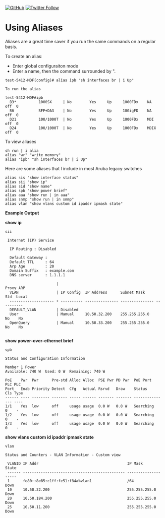 <a href="https://mwhubbard.blogspot.com"><img alt="GitHub" src="https://img.shields.io/github/license/rikosintie/CookBook"></a>
<a href="https://twitter.com/rikosintie"><img alt="Twitter Follow" src="https://img.shields.io/twitter/follow/rikosintie?style=social"></a>

# Using Aliases

Aliases are a great time saver if you run the same commands on a regular basis.

To create an alias:
* Enter global configuraiton mode
* Enter a name, then the command surrounded by ".

```
test-5412-MDF(config)# alias ipb "sh interfaces br | i Up"

To run the alias

test-5412-MDF#ipb
  B3*          1000SX     | No        Yes     Up     1000FDx    NA   off  0
  B6           SFP+DA3    | No        Yes     Up     10GigFD    NA   off  0
  D21          100/1000T  | No        Yes     Up     1000FDx    MDI  off  0
  D24          100/1000T  | No        Yes     Up     1000FDx    MDIX off  0
```

To view aliases

```
sh run | i alia
alias "wr" "write memory"
alias "ipb" "sh interfaces br | i Up"
```
Here are some aliases that I include in most Aruba legacy switches

```
alias sis "show interface status"
alias sii "show ip"
alias sid "show name"
alias spb "show power brief"
alias aaa "show run | in aaa"
alias snmp "show run | in snmp"
alias vlan "show vlans custom id ipaddr ipmask state"
```

**Example Output**</br>

**show ip**</br>

```
sii

 Internet (IP) Service

  IP Routing : Disabled

  Default Gateway :                
  Default TTL     : 64   
  Arp Age         : 20  
  Domain Suffix   : example.com               
  DNS server      : 1.1.1.1                            

                       |                                            Proxy ARP 
  VLAN                 | IP Config  IP Address      Subnet Mask     Std  Local
  -------------------- + ---------- --------------- --------------- ----------
  DEFAULT_VLAN         | Disabled 
  User                 | Manual     10.50.32.200    255.255.255.0    No    No
  OpenQuery            | Manual     10.50.33.200    255.255.255.0    No    No
  
  ```

  **show power-over-ethernet brief**

  
  ```
  spb

 Status and Configuration Information

  Member 1 Power
  Available: 740 W  Used: 0 W  Remaining: 740 W

 PoE    Pwr  Pwr      Pre-std Alloc Alloc  PSE Pwr PD Pwr  PoE Port     PLC PLC 
 Port   Enab Priority Detect  Cfg   Actual Rsrvd   Draw    Status       Cls Type
 ------ ---- -------- ------- ----- ------ ------- ------- ------------ --- ----
 1/1    Yes  low      off     usage usage  0.0 W   0.0 W   Searching    0    -  
 1/2    Yes  low      off     usage usage  0.0 W   0.0 W   Searching    0    -  
 1/3    Yes  low      off     usage usage  0.0 W   0.0 W   Searching    0    -  
 
 ```
**show vlans custom id ipaddr ipmask state**

```
vlan

Status and Counters - VLAN Information - Custom view

 VLANID IP Addr                                        IP Mask         State
 ------ ---------------------------------------------- --------------- -----
 1      fe80::8e85:c1ff:fe51:f84a%vlan1                /64             Down 
 10     10.50.32.200                                   255.255.255.0   Down 
 20     10.50.184.200                                  255.255.255.0   Down 
 25     10.50.11.200                                   255.255.255.0   Down 
 
 ```
 
 
  
  
